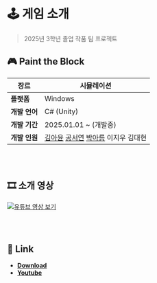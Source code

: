 # 🕹️ 게임 소개  

> 2025년 3학년 졸업 작품 팀 프로젝트

## 🎮 Paint the Block

| **장르** | 시뮬레이션 |
| --- | --- |
| **플랫폼** | Windows |
| **개발 언어** | C# (Unity) |
| **개발 기간** | 2025.01.01 ~ (개발중) |
| **개발 인원** | [김아윤](https://github.com/Ayun14)  [공서연](https://github.com/gongsy1221)  [박아름](https://github.com/ahreum0408)  이지우  김대현  |


<br><br>

## 🎞️ 소개 영상  

[![유튜브 영상 보기](https://img.youtube.com/vi/wh642rDFcZI.jpg)](https://youtu.be/wh642rDFcZI)  

<br><br>

## 🔗 Link  
- **[Download](https://buly.kr/A45B8kv)**  
- **[Youtube](https://youtu.be/vnrpjrlaJN0)**

<br><br>
